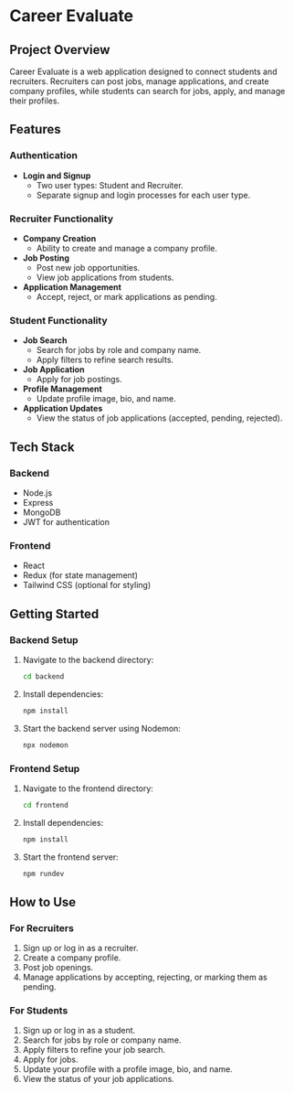 # Career Evaluate

## Project Overview
Career Evaluate is a web application designed to connect students and recruiters. Recruiters can post jobs, manage applications, and create company profiles, while students can search for jobs, apply, and manage their profiles.

## Features

### Authentication
- **Login and Signup**
  - Two user types: Student and Recruiter.
  - Separate signup and login processes for each user type.

### Recruiter Functionality
- **Company Creation**
  - Ability to create and manage a company profile.
- **Job Posting**
  - Post new job opportunities.
  - View job applications from students.
- **Application Management**
  - Accept, reject, or mark applications as pending.

### Student Functionality
- **Job Search**
  - Search for jobs by role and company name.
  - Apply filters to refine search results.
- **Job Application**
  - Apply for job postings.
- **Profile Management**
  - Update profile image, bio, and name.
- **Application Updates**
  - View the status of job applications (accepted, pending, rejected).

## Tech Stack

### Backend
- Node.js
- Express
- MongoDB
- JWT for authentication

### Frontend
- React
- Redux (for state management)
- Tailwind CSS (optional for styling)

## Getting Started

### Backend Setup
1. Navigate to the backend directory:
   ```bash
   cd backend
   ```
2. Install dependencies:
   ```bash
   npm install
   ```
3. Start the backend server using Nodemon:
   ```bash
   npx nodemon
   ```

### Frontend Setup
1. Navigate to the frontend directory:
   ```bash
   cd frontend
   ```
2. Install dependencies:
   ```bash
   npm install
   ```
3. Start the frontend server:
   ```bash
   npm rundev
   ```

## How to Use

### For Recruiters
1. Sign up or log in as a recruiter.
2. Create a company profile.
3. Post job openings.
4. Manage applications by accepting, rejecting, or marking them as pending.

### For Students
1. Sign up or log in as a student.
2. Search for jobs by role or company name.
3. Apply filters to refine your job search.
4. Apply for jobs.
5. Update your profile with a profile image, bio, and name.
6. View the status of your job applications.


